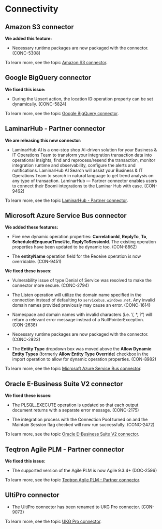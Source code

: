 # Connectivity

<head>
  <meta name="guidename" content="Release Notes"/>
  <meta name="context" content="GUID-81e3bbae-dfeb-4211-b74c-4cc69e401cd4"/>
</head>

## Amazon S3 connector

**We added this feature:**

- Necessary runtime packages are now packaged with the connector. (CONC-5308)

To learn more, see the topic [Amazon S3 connector](../../Integration/Connectors/r-atm-Amazon_S3_connector_e69ef1f3-37dd-420c-9c7a-af470c969bc7.md).

## Google BigQuery connector

**We fixed this issue:**

- During the Upsert action, the location ID operation property can be set dynamically. (CONC-5824)

To learn more, see the topic [Google BigQuery connector](../../Integration/Connectors/r-atm-Google_BigQuery_connector_e68dae37-25d8-4653-8cf8-14406617cd01.md).

## LaminarHub - Partner connector

**We are releasing this new connector:**

- LaminarHub AI is a one-stop shop AI-driven solution for your Business & IT Operations Team to transform your integration transaction data into operational insights, find and reprocess/resend the transaction, monitor integration runtime and observability, configure the alerts and notifications. LaminarHub AI Search will assist your Business & IT Operations Team to search in natural language to get trend analysis on any type of transaction.  LaminarHub — Partner connector enables users to connect their Boomi integrations to the Laminar Hub with ease. (CON-9462)

To learn more, see the topic [LaminarHub - Partner connector](../../Integration/Connectors/int-LaminarHub_connector.md).

## Microsoft Azure Service Bus connector

**We added these features:**

- Five new dynamic operation properties: **CorrelationId**, **ReplyTo**, **To**, **ScheduledEnqueueTimeUtc**, **ReplyToSessionId**. The existing operation properties have been updated to be dynamic too. (CON-8862)

- The **entityName** operation field for the Receive operation is now overridable. (CON-9451)

**We fixed these issues:**

- Vulnerability issue of type Denial of Service was resolved to make the connector more secure. (CONC-2794)

- The Listen operation will utilize the domain name specified in the connection instead of defaulting to `servicebus.windows.net`. Any invalid domain names provided previously may cause an error. (CONC-1614)

- Namespace and domain names with invalid characters (i.e. ‘/, *, ?') will return a relevant error message instead of a NullPointerException. (CON-2638)

- Necessary runtime packages are now packaged with the connector. (CONC-2823)

- The **Entity Type** dropdown box was moved above the **Allow Dynamic Entity Types** (formerly **Allow Entity Type Override**) checkbox in the import operation to allow for dynamic operation properties. (CON-8982)

To learn more, see the topic [Microsoft Azure Service Bus connector](../../Integration/Connectors/r-atm-Microsoft_Azure_Service_Bus_connector_44a7b826-c450-4861-a4d4-0d421bd4f509.md).

## Oracle E-Business Suite V2 connector

**We fixed these issues:**

- The PLSQL_EXECUTE operation is updated so that each output document returns with a separate error message. (CONC-2175)

- The integration process with the Connection Pool turned on and the Maintain Session flag checked will now run successfully. (CONC-2472)

To learn more, see the topic [Oracle E-Business Suite V2 connector](../../Integration/Connectors/int-Oracle_EBS_V2_connector_5083af8a-8d20-4262-8020-aac9cf558d4e.mdx).

## Teqtron Agile PLM - Partner connector

**We fixed this issue:**

- The supported version of the Agile PLM is now Agile 9.3.4+ (DOC-2596)

To learn more, see the topic [Teqtron Agile PLM - Partner connector](../../Integration/Connectors/int-Teqtron_Agile_PLM_connector_new_019b032f-46bf-4e07-a1bc-76499876f06e.md).

## UltiPro connector

- The UltiPro connector has been renamed to UKG Pro connector. (CON-9073)

To learn more, see the topic [UKG Pro connector](../../Integration/Connectors/r-atm-UKG_Pro_connector.mdx).
